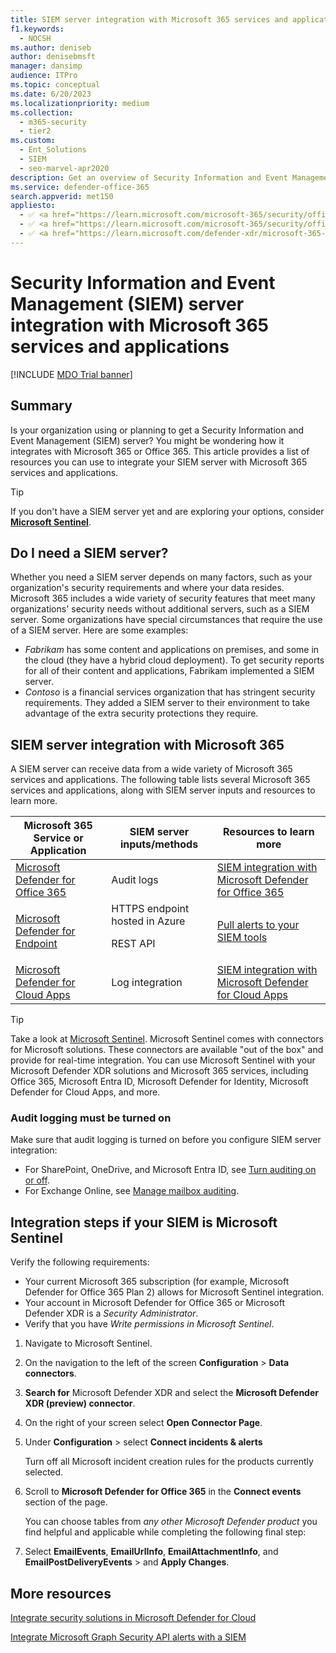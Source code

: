 ```yaml
---
title: SIEM server integration with Microsoft 365 services and applications
f1.keywords: 
  - NOCSH
ms.author: deniseb
author: denisebmsft
manager: dansimp
audience: ITPro
ms.topic: conceptual
ms.date: 6/20/2023
ms.localizationpriority: medium
ms.collection: 
  - m365-security
  - tier2
ms.custom: 
  - Ent_Solutions
  - SIEM
  - seo-marvel-apr2020
description: Get an overview of Security Information and Event Management (SIEM) server integration with your Microsoft 365 cloud services and applications.
ms.service: defender-office-365
search.appverid: met150
appliesto:
  - ✅ <a href="https://learn.microsoft.com/microsoft-365/security/office-365-security/eop-about" target="_blank">Exchange Online Protection</a>
  - ✅ <a href="https://learn.microsoft.com/microsoft-365/security/office-365-security/mdo-about#defender-for-office-365-plan-1-vs-plan-2-cheat-sheet" target="_blank">Microsoft Defender for Office 365 Plan 1 and Plan 2</a>
  - ✅ <a href="https://learn.microsoft.com/defender-xdr/microsoft-365-defender" target="_blank">Microsoft Defender XDR</a>
---
```


# Security Information and Event Management (SIEM) server integration with Microsoft 365 services and applications

[!INCLUDE [MDO Trial banner](../includes/mdo-trial-banner.md)]

## Summary

Is your organization using or planning to get a Security Information and Event Management (SIEM) server? You might be wondering how it integrates with Microsoft 365 or Office 365. This article provides a list of resources you can use to integrate your SIEM server with Microsoft 365 services and applications.

> [!TIP]
> If you don't have a SIEM server yet and are exploring your options, consider **[Microsoft Sentinel](/azure/sentinel/overview)**.

## Do I need a SIEM server?

Whether you need a SIEM server depends on many factors, such as your organization's security requirements and where your data resides. Microsoft 365 includes a wide variety of security features that meet many organizations' security needs without additional servers, such as a SIEM server. Some organizations have special circumstances that require the use of a SIEM server. Here are some examples:

- *Fabrikam* has some content and applications on premises, and some in the cloud (they have a hybrid cloud deployment). To get security reports for all of their content and applications, Fabrikam implemented a SIEM server.
- *Contoso* is a financial services organization that has stringent security requirements. They added a SIEM server to their environment to take advantage of the extra security protections they require.

## SIEM server integration with Microsoft 365

A SIEM server can receive data from a wide variety of Microsoft 365 services and applications. The following table lists several Microsoft 365 services and applications, along with SIEM server inputs and resources to learn more.

|Microsoft 365 Service or Application|SIEM server inputs/methods|Resources to learn more|
|---|---|---|
|[Microsoft Defender for Office 365](mdo-about.md)|Audit logs|[SIEM integration with Microsoft Defender for Office 365](siem-integration-with-office-365-ti.md)|
|[Microsoft Defender for Endpoint](/windows/security/threat-protection/)|HTTPS endpoint hosted in Azure <p> REST API|[Pull alerts to your SIEM tools](/defender-endpoint/configure-siem)|
|[Microsoft Defender for Cloud Apps](/cloud-app-security/what-is-cloud-app-security)|Log integration|[SIEM integration with Microsoft Defender for Cloud Apps](/cloud-app-security/siem)|

> [!TIP]
> Take a look at [Microsoft Sentinel](/azure/sentinel/overview). Microsoft Sentinel comes with connectors for Microsoft solutions. These connectors are available "out of the box" and provide for real-time integration. You can use Microsoft Sentinel with your Microsoft Defender XDR solutions and Microsoft 365 services, including Office 365, Microsoft Entra ID, Microsoft Defender for Identity, Microsoft Defender for Cloud Apps, and more.

### Audit logging must be turned on

Make sure that audit logging is turned on before you configure SIEM server integration:

- For SharePoint, OneDrive, and Microsoft Entra ID, see [Turn auditing on or off](/purview/audit-log-enable-disable).
- For Exchange Online, see [Manage mailbox auditing](/purview/audit-mailboxes).

## Integration steps if your SIEM is Microsoft Sentinel

Verify the following requirements:

- Your current Microsoft 365 subscription (for example, Microsoft Defender for Office 365 Plan 2) allows for Microsoft Sentinel integration.
- Your account in Microsoft Defender for Office 365 or Microsoft Defender XDR is a *Security Administrator*.
- Verify that you have *Write permissions in Microsoft Sentinel*.

1. Navigate to Microsoft Sentinel.
1. On the navigation to the left of the screen **Configuration** \> **Data connectors**.
1. **Search for** Microsoft Defender XDR and select the **Microsoft Defender XDR (preview) connector**.
1. On the right of your screen select **Open Connector Page**.
1. Under **Configuration** \> select **Connect incidents & alerts**

   Turn off all Microsoft incident creation rules for the products currently selected.

1. Scroll to **Microsoft Defender for Office 365** in the **Connect events** section of the page.

   You can choose tables from *any other Microsoft Defender product* you find helpful and applicable while completing the following final step:

1. Select **EmailEvents**, **EmailUrlInfo**, **EmailAttachmentInfo**, and **EmailPostDeliveryEvents** > and **Apply Changes**.

## More resources

[Integrate security solutions in Microsoft Defender for Cloud](/azure/defender-for-cloud/partner-integration)

[Integrate Microsoft Graph Security API alerts with a SIEM](/graph/security-integration)
